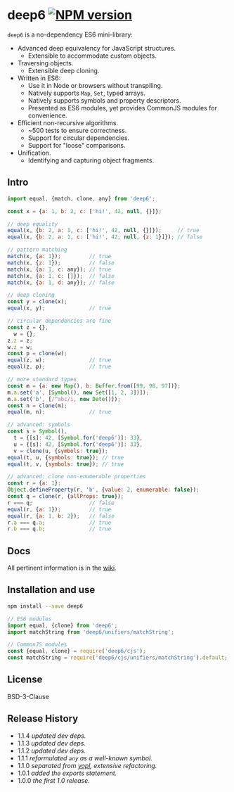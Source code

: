 # deep6 [![NPM version][npm-image]][npm-url]

[npm-image]: https://img.shields.io/npm/v/deep6.svg
[npm-url]:   https://npmjs.org/package/deep6

`deep6` is a no-dependency ES6 mini-library:

* Advanced deep equivalency for JavaScript structures.
  * Extensible to accommodate custom objects.
* Traversing objects.
  * Extensible deep cloning.
* Written in ES6:
  * Use it in Node or browsers without transpiling.
  * Natively supports `Map`, `Set`, typed arrays.
  * Natively supports symbols and property descriptors.
  * Presented as ES6 modules, yet provides CommonJS modules for convenience.
* Efficient non-recursive algorithms.
  * ~500 tests to ensure correctness.
  * Support for circular dependencies.
  * Support for "loose" comparisons.
* Unification.
  * Identifying and capturing object fragments.

## Intro

```js
import equal, {match, clone, any} from 'deep6';

const x = {a: 1, b: 2, c: ['hi!', 42, null, {}]};

// deep equality
equal(x, {b: 2, a: 1, c: ['hi!', 42, null, {}]});     // true
equal(x, {b: 2, a: 1, c: ['hi!', 42, null, {z: 1}]}); // false

// pattern matching
match(x, {a: 1});         // true
match(x, {z: 1});         // false
match(x, {a: 1, c: any}); // true
match(x, {a: 1, c: []});  // false
match(x, {a: 1, d: any}); // false

// deep cloning
const y = clone(x);
equal(x, y);              // true

// circular dependencies are fine
const z = {},
  w = {};
z.z = z;
w.z = w;
const p = clone(w);
equal(z, w);              // true
equal(z, p);              // true

// more standard types
const m = {a: new Map(), b: Buffer.from([99, 98, 97])};
m.a.set('a', [Symbol(), new Set([1, 2, 3])]);
m.a.set('b', [/^abc/i, new Date()]);
const n = clone(m);
equal(m, n);              // true

// advanced: symbols
const s = Symbol(),
  t = {[s]: 42, [Symbol.for('deep6')]: 33},
  u = {[s]: 42, [Symbol.for('deep6')]: 33},
  v = clone(u, {symbols: true});
equal(t, u, {symbols: true}); // true
equal(t, v, {symbols: true}); // true

// advanced: clone non-enumerable properties
const r = {a: 1};
Object.defineProperty(r, 'b', {value: 2, enumerable: false});
const q = clone(r, {allProps: true});
r === q;                  // false
equal(r, {a: 1});         // true
equal(r, {a: 1, b: 2});   // false
r.a === q.a;              // true
r.b === q.b;              // true
```

## Docs

All pertinent information is in the [wiki](https://github.com/uhop/deep6/wiki).

## Installation and use

```bash
npm install --save deep6
```

```js
// ES6 modules
import equal, {clone} from 'deep6';
import matchString from 'deep6/unifiers/matchString';
```

```js
// CommonJS modules
const {equal, clone} = require('deep6/cjs');
const matchString = require('deep6/cjs/unifiers/matchString').default;
```

## License

BSD-3-Clause

## Release History

- 1.1.4 *updated dev deps.*
- 1.1.3 *updated dev deps.*
- 1.1.2 *updated dev deps.*
- 1.1.1 *reformulated `any` as a well-known symbol.*
- 1.1.0 *separated from [yopl](https://npmjs.org/package/yopl), extensive refactoring.*
- 1.0.1 *added the exports statement.*
- 1.0.0 *the first 1.0 release.*
